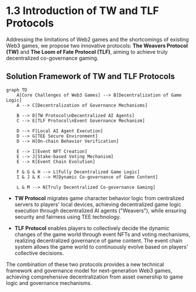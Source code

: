 # 1.3 Introduction of TW and TLF Protocols

Addressing the limitations of Web2 games and the shortcomings of existing Web3 games, we propose two innovative protocols: **The Weavers Protocol (TW)** and **The Loom of Fate Protocol (TLF)**, aiming to achieve truly decentralized co-governance gaming.

## Solution Framework of TW and TLF Protocols

```mermaid
graph TD
    A[Core Challenges of Web3 Games] --> B[Decentralization of Game Logic]
    A --> C[Decentralization of Governance Mechanisms]

    B --> D[TW Protocol\nDecentralized AI Agents]
    C --> E[TLF Protocol\nEvent Governance Mechanism]

    D --> F[Local AI Agent Execution]
    D --> G[TEE Secure Environment]
    D --> H[On-chain Behavior Verification]

    E --> I[Event NFT Creation]
    E --> J[Stake-based Voting Mechanism]
    E --> K[Event Chain Evolution]

    F & G & H --> L[Fully Decentralized Game Logic]
    I & J & K --> M[Dynamic Co-governance of Game Content]

    L & M --> N[Truly Decentralized Co-governance Gaming]
```

- **TW Protocol** migrates game character behavior logic from centralized servers to players' local devices, achieving decentralized game logic execution through decentralized AI agents ("Weavers"), while ensuring security and fairness using TEE technology.

- **TLF Protocol** enables players to collectively decide the dynamic changes of the game world through event NFTs and voting mechanisms, realizing decentralized governance of game content. The event chain system allows the game world to continuously evolve based on players' collective decisions.

The combination of these two protocols provides a new technical framework and governance model for next-generation Web3 games, achieving comprehensive decentralization from asset ownership to game logic and governance mechanisms.
